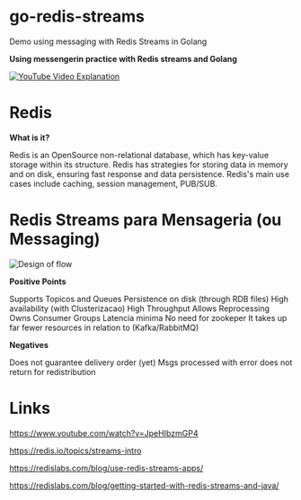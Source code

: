 # go-redis-streams
Demo using messaging with Redis Streams in Golang

**Using messengerin practice with Redis streams and Golang**

[![YouTube Video Explanation](http://img.youtube.com/vi/Kc-tcrP0c10/0.jpg)](http://www.youtube.com/watch?v=Kc-tcrP0c10 "Utilizando mensageria na pratica com Redis streams e Golang")

# Redis

**What is it?**

Redis is an OpenSource non-relational database, which has key-value storage within its structure. Redis has strategies for storing data in memory and on disk, ensuring fast response and data persistence. Redis's main use cases include caching, session management, PUB/SUB.

# Redis Streams para Mensageria (ou Messaging)

![Design of flow](/media/flow.png)

**Positive Points**

Supports Topicos and Queues
Persistence on disk (through RDB files)
High availability (with Clusterizacao)
High Throughput
Allows Reprocessing
Owns Consumer Groups
Latencia minima
No need for zookeper
It takes up far fewer resources in relation to (Kafka/RabbitMQ)

**Negatives**

Does not guarantee delivery order (yet)
Msgs processed with error does not return for redistribution


# Links

https://www.youtube.com/watch?v=JpeHIbzmGP4

https://redis.io/topics/streams-intro

https://redislabs.com/blog/use-redis-streams-apps/

https://redislabs.com/blog/getting-started-with-redis-streams-and-java/


